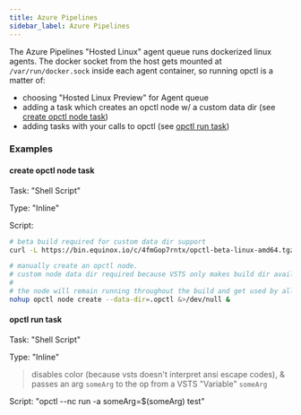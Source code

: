 ```yaml
---
title: Azure Pipelines
sidebar_label: Azure Pipelines
---
```


The Azure Pipelines "Hosted Linux" agent queue runs dockerized linux agents. The docker socket from the host gets mounted at `/var/run/docker.sock` inside each agent container, so running opctl is a matter of:

- choosing "Hosted Linux Preview" for Agent queue
- adding a task which creates an opctl node w/ a custom data dir (see [create opctl node task](#create-opctl-node-task))
- adding tasks with your calls to opctl (see [opctl run task](#opctl-run-task))

### Examples

#### create opctl node task

Task: "Shell Script"

Type: "Inline"

Script:
```bash
# beta build required for custom data dir support
curl -L https://bin.equinox.io/c/4fmGop7rntx/opctl-beta-linux-amd64.tgz | sudo tar -xzv -C /usr/local/bin

# manually create an opctl node.
# custom node data dir required because VSTS only makes build dir available to docker daemon
#
# the node will remain running throughout the build and get used by all tasks calling `opctl run ...`
nohup opctl node create --data-dir=.opctl &>/dev/null &
```

#### opctl run task

Task: "Shell Script"

Type: "Inline"

> disables color (because vsts doesn't interpret ansi escape codes), & passes an arg `someArg` to the op from a VSTS "Variable" `someArg`

Script: "opctl --nc run -a someArg=$(someArg) test"
